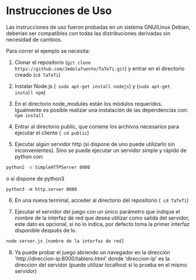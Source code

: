 # Instrucciones de Uso

Las instrucciones de uso fueron probadas en un sistema GNU/Linux Debian,
deberían ser compatibles con todas las distribuciones derivadas sin necesidad de cambios.

Para correr el ejemplo se necesita:

1. Clonar el repositorio (```git clone https://github.com/Jmdelafuente/TaTeTi.git```) y entrar en el directorio creado (```cd TaTeTi```)

2. Instalar Node.js (``` sudo apt-get install nodejs```) y (```sudo apt-get install npm```)

3. En el directorio node_modules están los módulos requeridos. Igualmente es posible realizar una instalación de las dependencias con:
   ``` npm install```

4. Entrar al directorio public, que coniene los archivos necesarios para ejecutar el cliente (``` cd public```)

5. Ejecutar algún servidor http (si dispone de uno puede utilizarlo sin inconvenientes). Sino se puede ejecutar un servidor simple y rápido de python con:

```Bash
python2 -m SimpleHTTPServer 8000
```

o si dispone de python3

```
python3 -m http.server 8000
```

6. En una nueva terminal, acceder al directorio del repositorio (``` cd TaTeTi```)

7. Ejecutar el servidor del juego con un único parámetro que indique el nombre de la interfaz de red que desea utilizar como salida del servidor, este dato es opcional, si no lo indica, por defecto toma la primer interfaz disponible después de lo.

```bash
node server.js [nombre de la interfaz de red]
```

8. Ya puede probar el juego abriendo un navegador en la dirección 'http://direccion-ip:8000/tablero.html' donde 'direccion-ip' es la direccion del servidor (puede utilizar localhost si lo prueba en el mismo servidor)
